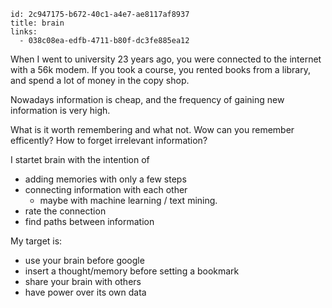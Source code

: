 ```
id: 2c947175-b672-40c1-a4e7-ae8117af8937
title: brain
links:
  - 038c08ea-edfb-4711-b80f-dc3fe885ea12
```

When I went to university 23 years ago, 
you were connected to the internet with a 56k modem.
If you took a course, you rented books from a library, 
and spend a lot of money in the copy shop.

Nowadays information is cheap, and the frequency 
of gaining new information is very high. 

What is it worth remembering and what not.
Wow can you remember efficently?
How to forget irrelevant information?

I startet brain with the intention of

* adding memories with only a few steps
* connecting information with each other
  * maybe with machine learning / text mining.
* rate the connection
* find paths between information

My target is:

* use your brain before google
* insert a thought/memory before setting a bookmark
* share your brain with others
* have power over its own data
